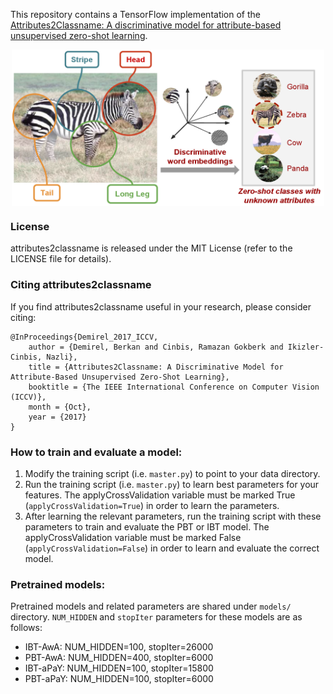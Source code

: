 
This repository contains a TensorFlow implementation of the [Attributes2Classname: A discriminative model for attribute-based unsupervised zero-shot learning](https://arxiv.org/pdf/1705.01734.pdf).
<p align="center">
<img src="images/output.png" align="center" width="500px" height="250px"/>
</p>

### License

attributes2classname is released under the MIT License (refer to the LICENSE file for details).

### Citing attributes2classname

If you find attributes2classname useful in your research, please consider citing:

    @InProceedings{Demirel_2017_ICCV,
        author = {Demirel, Berkan and Cinbis, Ramazan Gokberk and Ikizler-Cinbis, Nazli},
        title = {Attributes2Classname: A Discriminative Model for Attribute-Based Unsupervised Zero-Shot Learning},
        booktitle = {The IEEE International Conference on Computer Vision (ICCV)},
        month = {Oct},
        year = {2017}
    }
  
### How to train and evaluate a model:
1. Modify the training script (i.e. `master.py`) to point to your data directory.
2. Run the training script (i.e. `master.py`) to learn best parameters for your features. The applyCrossValidation variable must be marked True (`applyCrossValidation=True`) in order to learn the parameters.
3. After learning the relevant parameters, run the training script with these parameters to train and evaluate the PBT or IBT model. The applyCrossValidation variable must be marked False (`applyCrossValidation=False`) in order to learn and evaluate the correct model.

### Pretrained models:
Pretrained models and related parameters are shared under `models/` directory. `NUM_HIDDEN` and `stopIter` parameters for these models are as follows:
* IBT-AwA: NUM_HIDDEN=100, stopIter=26000
* PBT-AwA: NUM_HIDDEN=400, stopIter=6000
* IBT-aPaY: NUM_HIDDEN=100, stopIter=15800
* PBT-aPaY: NUM_HIDDEN=100, stopIter=6000

